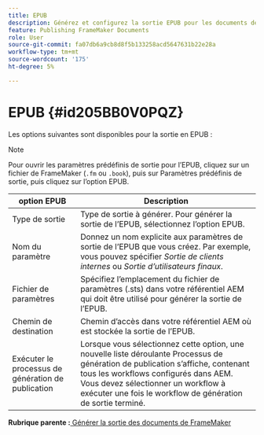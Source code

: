 ```yaml
---
title: EPUB
description: Générez et configurez la sortie EPUB pour les documents de FrameMaker dans AEM Guides.
feature: Publishing FrameMaker Documents
role: User
source-git-commit: fa07db6a9cb8d8f5b133258acd5647631b22e28a
workflow-type: tm+mt
source-wordcount: '175'
ht-degree: 5%

---
```


# EPUB {#id205BB0V0PQZ}

Les options suivantes sont disponibles pour la sortie en EPUB :

>[!NOTE]
>
> Pour ouvrir les paramètres prédéfinis de sortie pour l’EPUB, cliquez sur un fichier de FrameMaker \(`.fm` ou `.book`\), puis sur Paramètres prédéfinis de sortie, puis cliquez sur l’option EPUB.

| option EPUB | Description |
|-----------|-----------|
| Type de sortie | Type de sortie à générer. Pour générer la sortie de l’EPUB, sélectionnez l’option EPUB. |
| Nom du paramètre | Donnez un nom explicite aux paramètres de sortie de l’EPUB que vous créez. Par exemple, vous pouvez spécifier *Sortie de clients internes* ou *Sortie d’utilisateurs finaux*. |
| Fichier de paramètres | Spécifiez l’emplacement du fichier de paramètres \(.sts\) dans votre référentiel AEM qui doit être utilisé pour générer la sortie de l’EPUB. |
| Chemin de destination | Chemin d’accès dans votre référentiel AEM où est stockée la sortie de l’EPUB. |
| Exécuter le processus de génération de publication | Lorsque vous sélectionnez cette option, une nouvelle liste déroulante Processus de génération de publication s’affiche, contenant tous les workflows configurés dans AEM. Vous devez sélectionner un workflow à exécuter une fois le workflow de génération de sortie terminé. |

**Rubrique parente :**[ Générer la sortie des documents de FrameMaker](fm-output-generatation.md)
